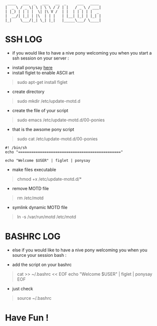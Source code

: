 ```
 ____   ___  _   ___   __  _     ___   ____
|  _ \ / _ \| \ | \ \ / / | |   / _ \ / ___|
| |_) | | | |  \| |\ V /  | |  | | | | |  _ 
|  __/| |_| | |\  | | |   | |__| |_| | |_| |
|_|    \___/|_| \_| |_|   |_____\___/ \____|
```

# SSH LOG
* if you would like to have a nive pony
welcoming you when you start a ssh session
on your server :

- install ponysay
[here](http://erkin.co/ponysay/pages/ponysay/Installations-basics.html)
- install figlet to enable ASCII art
>sudo apt-get install figlet

- create directory
> sudo mkdir /etc/update-motd.d

- create the file of your script
>sudo emacs /etc/update-motd.d/00-ponies

- that is the awsome pony script
>sudo cat /etc/update-motd.d/00-ponies

```
#! /bin/sh
echo "==============================================="

echo "Welcome $USER" | figlet | ponysay
```

- make files executable
> chmod +x /etc/update-motd.d/*

- remove MOTD file
> rm /etc/motd

- symlink dynamic MOTD file
> ln -s /var/run/motd /etc/motd


# BASHRC LOG
* else if you would like to have a nive pony
welcoming you when you source your session bash :

- add the script on your bashrc
> cat >> ~/.bashrc << EOF
echo "Welcome $USER" | figlet | ponysay
EOF

- just check
> source ~/.bashrc

# Have Fun !
